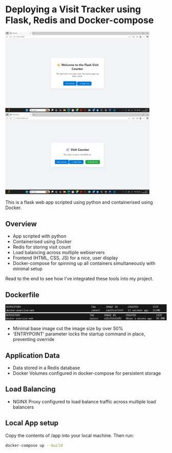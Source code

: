 # Deploying a Visit Tracker using Flask, Redis and Docker-compose 

<div>
    <img src="./app/Images/Screenshot 2025-10-22 172338.png" alt="Diagram" width="450"/>  <img src="./app/Images/Screenshot 2025-10-22 172400.png" alt="Diagram" width="450"/>
</div>

This is a flask web app scripted using python and containerised using Docker. 

 ## Overview

 - App scripted with python
 - Containerised using Docker 
 - Redis for storing visit count
 - Load balancing across multiple webservers
 - Frontend (HTML, CSS, JS) for a nice, user display
 - Docker-compose for spinning up all containers simultaneously with minimal setup

Read to the end to see how I've integrated these tools into my project.

## Dockerfile

<div>
    <img src="./app/Images/Screenshot 2025-10-22 212117.png" alt="Diagram" width="600"/>  <img src="./app/Images/Screenshot 2025-10-22 173809.png" alt="Diagram" width="600"/>
</div>

- Minimal base image cut the image size by over 50%
- 'ENTRYPOINT' parameter locks the startup command in place, preventing override 

## Application Data

- Data stored in a Redis database 
- Docker Volumes configured in docker-compose for persistent storage 

## Load Balancing

- NGINX Proxy configured to load balance traffic across multiple load balancers


## Local App setup 

Copy the contents of /app into your local machine. Then run:

```bash |  
docker-compose up --build 
```